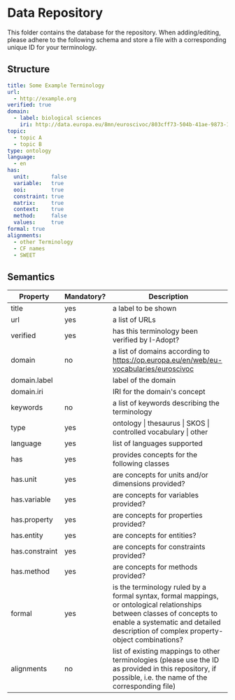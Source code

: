 # Data Repository

This folder contains the database for the repository.
When adding/editing, please adhere to the following schema and store a file with a corresponding unique ID for your terminology.

## Structure

```yaml
title: Some Example Terminology
url:
  - http://example.org
verified: true
domain:
  - label: biological sciences
    iri: http://data.europa.eu/8mn/euroscivoc/803cff73-504b-41ae-9873-1836c76c15d1
topic:
  - topic A
  - topic B
type: ontology
language:
  - en
has:
  unit:       false
  variable:   true
  ooi:        true
  constraint: true
  matrix:     true
  context:    true
  method:     false
  values:     true
formal: true
alignments:
  - other Terminology
  - CF names
  - SWEET
```

## Semantics

| Property       | Mandatory? | Description                                                                                                                                                                                                     |
|----------------|------------|-----------------------------------------------------------------------------------------------------------------------------------------------------------------------------------------------------------------|
| title          | yes        | a label to be shown                                                                                                                                                                                             |
| url            | yes        | a list of URLs                                                                                                                                                                                                  |
| verified       | yes        | has this terminology been verified by I-Adopt?                                                                                                                                                                                          |
| domain         | no         | a list of domains according to https://op.europa.eu/en/web/eu-vocabularies/euroscivoc                                                                                                                           |
| domain.label   |            | label of the domain                                                                                                                                                                                             |
| domain.iri     |            | IRI for the domain's concept                                                                                                                                                                                    |
| keywords       | no         | a list of keywords describing the terminology                                                                                                                                                                   |
| type           | yes        | ontology \| thesaurus \| SKOS \| controlled vocabulary \| other                                                                                                                                      |
| language       | yes        | list of languages supported                                                                                                                                                                                     |
| has            | yes        | provides concepts for the following classes                                                                                                                                                                     |
| has.unit       | yes        | are concepts for units and/or dimensions provided?                                                                                                                                                              |
| has.variable   | yes        | are concepts for variables provided?                                                                                                                                                                            |
| has.property   | yes        | are concepts for properties provided?                                                                                                                                                                           |
| has.entity     | yes        | are concepts for entities?                                                                                                                                                                                      |
| has.constraint | yes        | are concepts for constraints provided?                                                                                                                                                                          |
| has.method     | yes        | are concepts for methods provided?                                                                                                                                                                              |
| formal         | yes        | is the terminology ruled by a formal syntax, formal mappings, or ontological relationships between classes of concepts to enable a systematic and detailed description of complex property-object combinations? |
| alignments     | no         | list of existing mappings to other terminologies (please use the ID as provided in this repository, if possible, i.e. the name of the corresponding file)